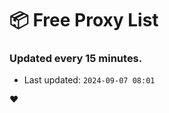 # :package: Free Proxy List
### Updated every 15 minutes.

- Last updated: `2024-09-07 08:01`

:heart:
